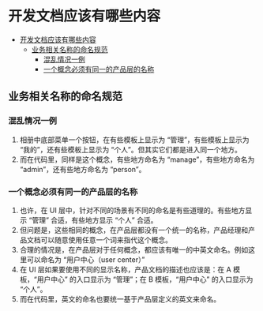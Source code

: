 # 开发文档应该有哪些内容


<!-- TOC -->

- [开发文档应该有哪些内容](#开发文档应该有哪些内容)
    - [业务相关名称的命名规范](#业务相关名称的命名规范)
        - [混乱情况一例](#混乱情况一例)
        - [一个概念必须有同一的产品层的名称](#一个概念必须有同一的产品层的名称)

<!-- /TOC -->


## 业务相关名称的命名规范
### 混乱情况一例
1. 相册中底部菜单一个按钮，在有些模板上显示为 “管理”，有些模板上显示为 “我的”，还有些模板上显示为 “个人”。但其实它们都是进入同一个地方。
2. 而在代码里，同样是这个概念，有些地方命名为 “manage”，有些地方命名为 “admin”，还有些地方命名为 “person”。


### 一个概念必须有同一的产品层的名称
1. 也许，在 UI 层中，针对不同的场景有不同的命名是有些道理的。有些地方显示 “管理” 合适，有些地方显示 “个人” 合适。
2. 但问题是，这些相同的概念，在产品层都没有一个统一的名称，产品经理和产品文档可以随意使用任意一个词来指代这个概念。
3. 合理的情况是，在产品层对于任何概念，都应该有唯一的中英文命名。例如这里可以命名为 “用户中心（user center）”
4. 在 UI 层如果要使用不同的显示名称，产品文档的描述也应该是：在 A 模板，“用户中心” 的入口显示为 “管理”；在 B 模板，“用户中心” 的入口显示为 “个人”。
4. 而在代码里，英文的命名也要统一基于产品层定义的英文来命名。
